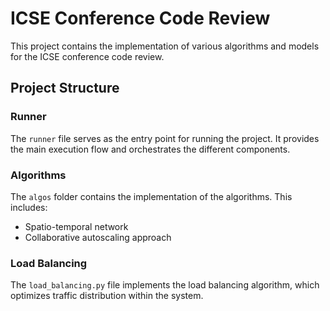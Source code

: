 # ICSE Conference Code Review

This project contains the implementation of various algorithms and models for the ICSE conference code review.

## Project Structure

### Runner

The `runner` file serves as the entry point for running the project. It provides the main execution flow and orchestrates the different components.

### Algorithms

The `algos` folder contains the implementation of the algorithms. This includes:

- Spatio-temporal network
- Collaborative autoscaling approach

### Load Balancing

The `load_balancing.py` file implements the load balancing algorithm, which optimizes traffic distribution within the system.


